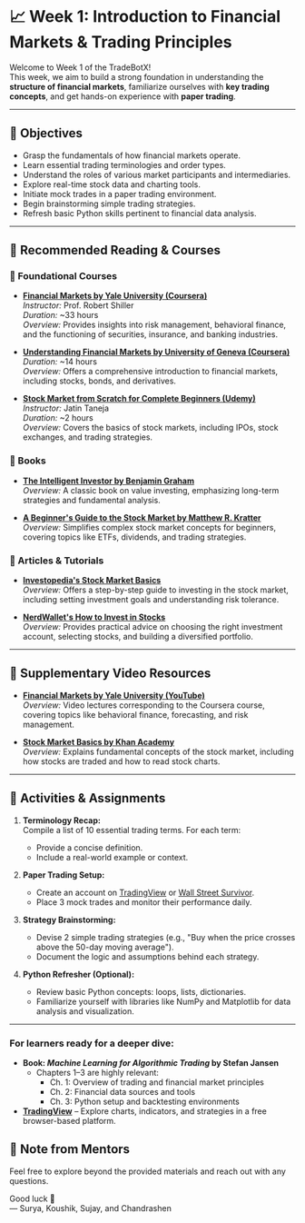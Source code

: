 # 📈 Week 1: Introduction to Financial Markets & Trading Principles

Welcome to Week 1 of the TradeBotX!  
This week, we aim to build a strong foundation in understanding the **structure of financial markets**, familiarize ourselves with **key trading concepts**, and get hands-on experience with **paper trading**.

---

## 🧠 Objectives

- Grasp the fundamentals of how financial markets operate.
- Learn essential trading terminologies and order types.
- Understand the roles of various market participants and intermediaries.
- Explore real-time stock data and charting tools.
- Initiate mock trades in a paper trading environment.
- Begin brainstorming simple trading strategies.
- Refresh basic Python skills pertinent to financial data analysis.

---

## 📘 Recommended Reading & Courses

### 📗 Foundational Courses

- **[Financial Markets by Yale University (Coursera)](https://www.coursera.org/learn/financial-markets-global)**  
  *Instructor:* Prof. Robert Shiller  
  *Duration:* ~33 hours  
  *Overview:* Provides insights into risk management, behavioral finance, and the functioning of securities, insurance, and banking industries.

- **[Understanding Financial Markets by University of Geneva (Coursera)](https://www.coursera.org/learn/understanding-financial-markets)**  
  *Duration:* ~14 hours  
  *Overview:* Offers a comprehensive introduction to financial markets, including stocks, bonds, and derivatives.

- **[Stock Market from Scratch for Complete Beginners (Udemy)](https://www.udemy.com/course/stock-market-from-scratch-for-complete-beginners/)**  
  *Instructor:* Jatin Taneja  
  *Duration:* ~2 hours  
  *Overview:* Covers the basics of stock markets, including IPOs, stock exchanges, and trading strategies.

### 📘 Books

- **[The Intelligent Investor by Benjamin Graham](https://www.amazon.in/Intelligent-Investor-Definitive-Value-Investing/dp/0062312685)**  
  *Overview:* A classic book on value investing, emphasizing long-term strategies and fundamental analysis.

- **[A Beginner's Guide to the Stock Market by Matthew R. Kratter](https://www.amazon.in/Beginners-Guide-Stock-Market/dp/1099617200)**  
  *Overview:* Simplifies complex stock market concepts for beginners, covering topics like ETFs, dividends, and trading strategies.

### 📘 Articles & Tutorials

- **[Investopedia's Stock Market Basics](https://www.investopedia.com/articles/basics/06/invest1000.asp)**  
  *Overview:* Offers a step-by-step guide to investing in the stock market, including setting investment goals and understanding risk tolerance.

- **[NerdWallet's How to Invest in Stocks](https://www.nerdwallet.com/article/investing/how-to-invest-in-stocks)**  
  *Overview:* Provides practical advice on choosing the right investment account, selecting stocks, and building a diversified portfolio.

---

## 🎥 Supplementary Video Resources

- **[Financial Markets by Yale University (YouTube)](https://www.youtube.com/playlist?list=PL6EF60E1027A1F85B)**  
  *Overview:* Video lectures corresponding to the Coursera course, covering topics like behavioral finance, forecasting, and risk management.

- **[Stock Market Basics by Khan Academy](https://www.youtube.com/playlist?list=PL8dPuuaLjXtOfse2ncvffeelTrqvhrz8H)**  
  *Overview:* Explains fundamental concepts of the stock market, including how stocks are traded and how to read stock charts.

---

## 🧪 Activities & Assignments

1. **Terminology Recap:**  
   Compile a list of 10 essential trading terms. For each term:
   - Provide a concise definition.
   - Include a real-world example or context.

2. **Paper Trading Setup:**  
   - Create an account on [TradingView](https://www.tradingview.com/) or [Wall Street Survivor](https://www.wallstreetsurvivor.com/).
   - Place 3 mock trades and monitor their performance daily.

3. **Strategy Brainstorming:**  
   - Devise 2 simple trading strategies (e.g., "Buy when the price crosses above the 50-day moving average").
   - Document the logic and assumptions behind each strategy.

4. **Python Refresher (Optional):**  
   - Review basic Python concepts: loops, lists, dictionaries.
   - Familiarize yourself with libraries like NumPy and Matplotlib for data analysis and visualization.

---

### For learners ready for a deeper dive:
- **Book: *Machine Learning for Algorithmic Trading* by Stefan Jansen**
  - Chapters 1–3 are highly relevant:
    - Ch. 1: Overview of trading and financial market principles
    - Ch. 2: Financial data sources and tools
    - Ch. 3: Python setup and backtesting environments
- **[TradingView](https://www.tradingview.com/)** – Explore charts, indicators, and strategies in a free browser-based platform.

<!-- ## 📂 Deliverables

- Submit a brief report (`summary.md`) in this folder covering:
  - Key learnings from the assigned readings and videos.
  - Screenshots and observations from your paper trades.
  - Descriptions of your proposed trading strategies.
- Bonus: Create a `terms.csv` file listing all the terms and their definitions.

--- -->

## 🙌 Note from Mentors

Feel free to explore beyond the provided materials and reach out with any questions.  

Good luck 🚀  
— Surya, Koushik, Sujay, and Chandrashen
